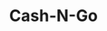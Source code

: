 ---
title: Cash-N-Go
slug: cash-n-go
updated-on: '2024-05-30T13:44:31.749Z'
created-on: '2024-05-30T13:41:46.671Z'
published-on: '2024-05-30T13:54:32.469Z'
f_city-state-2:
- cms/city/rincon-ga.md
- cms/city/sikeston-mo.md
- cms/city/mcallen-tx.md
- cms/city/manassas-va.md
f_locations:
- cms/payday-loan/cash-n-go-9038.md
- cms/payday-loan/cash-n-go-9039.md
- cms/payday-loan/cash-n-go-9040.md
- cms/payday-loan/cash-n-go-9041.md
- cms/payday-loan/cash-n-go-9042.md
f_states:
- cms/state/georgia.md
- cms/state/missouri.md
- cms/state/texas.md
- cms/state/virginia.md
layout: '[company].html'
tags: company
---